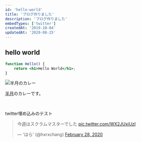```yaml
---
id: 'hello-world'
title: 'ブログ作りました'
description: 'ブログ作りました' 
embedTypes: ['twitter']
createdAt: '2019-10-04'
updatedAt: '2020-08-25'
---
```


## hello world

```jsx
function Hello() {
    return <h1>Hello World</h1>;
}
```

![半月のカレー](/blogs/hello-world/hangetsu_curry.jpg "サンプル")

[半月](https://tabelog.com/tokyo/A1304/A130401/13211678/)のカレーです。

<br>

twitter埋め込みのテスト

<blockquote class="twitter-tweet"><p lang="ja" dir="ltr">今週はスクラムマスターでした <a href="https://t.co/WX2JUxiUzI">pic.twitter.com/WX2JUxiUzI</a></p>&mdash; ‘はら&#39; (@hxrxchang) <a href="https://twitter.com/hxrxchang/status/1233369909108690952?ref_src=twsrc%5Etfw">February 28, 2020</a></blockquote>
